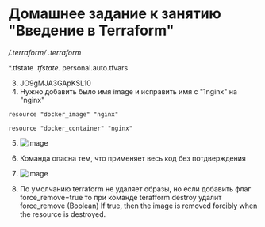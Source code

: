 # Домашнее задание к занятию "Введение в Terraform"

**/.terraform/*
.terraform*

*.tfstate
*.tfstate.*
personal.auto.tfvars


3.  JO9gMJA3GApKSL10
4.  Нужно добавить было имя image и исправить имя с "1nginx" на "nginx"
    

```
resource "docker_image" "nginx" 

resource "docker_container" "nginx" 

```


5.  ![image](https://user-images.githubusercontent.com/42189764/229206578-a56f784e-7019-4e35-81fd-5518a66892d2.png)

6. Команда опасна тем, что применяет весь код без потдверждения
7. ![image](https://user-images.githubusercontent.com/42189764/229209990-853822bd-70cb-4895-b8b7-b4740f81246e.png)
8. По умолчанию terraform не удаляет образы, но если добавить флаг force_remove=true то при команде terafform destroy удалит 
   force_remove (Boolean) If true, then the image is removed forcibly when the resource is destroyed.